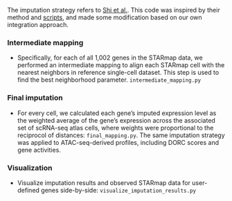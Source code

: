 The imputation strategy refers to [Shi et al.](https://www.nature.com/articles/s41586-023-06569-5). This code was inspired by their method and [scripts](https://github.com/wanglab-broad/mCNS-atlas/tree/main/Imputation), and made some modification based on our own integration approach.

### Intermediate mapping
- Specifically, for each of all 1,002 genes in the STARmap data, we performed an intermediate mapping to align each STARmap cell with the nearest neighbors in reference single-cell dataset. This step is used to find the best neighborhood parameter. `intermediate_mapping.py`

### Final imputation
- For every cell, we calculated each gene’s imputed expression level as the weighted average of the gene’s expression across the associated set of scRNA-seq atlas cells, where weights were proportional to the reciprocol of distances: `final_mapping.py`. The same imputation strategy was applied to ATAC-seq-derived profiles, including DORC scores and gene activities.

### Visualization
- Visualize imputation results and observed STARmap data for user-defined genes side-by-side: `visualize_imputation_results.py`
